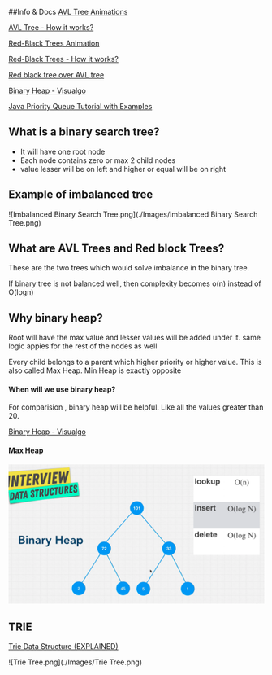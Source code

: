 ##Info & Docs
[AVL Tree Animations](https://www.cs.usfca.edu/~galles/visualization/AVLtree.html)

[AVL Tree - How it works?](https://medium.com/basecs/the-little-avl-tree-that-could-86a3cae410c7)

[Red-Black Trees Animation](https://www.cs.usfca.edu/~galles/visualization/RedBlack.html)

[Red-Black Trees - How it works?](https://medium.com/basecs/painting-nodes-black-with-red-black-trees-60eacb2be9a5)

[Red black tree over AVL tree](https://stackoverflow.com/questions/13852870/red-black-tree-over-avl-tree)

[Binary Heap - Visualgo](https://visualgo.net/en/heap?slide=1)

[Java Priority Queue Tutorial with Examples](https://www.callicoder.com/java-priority-queue/)

## What is a binary search tree?
- It will have one root node
- Each node contains zero or max 2 child nodes
- value lesser will be on left and higher or equal will be on right

## Example of imbalanced tree
![Imbalanced Binary Search Tree.png](./Images/Imbalanced Binary Search Tree.png)

## What are AVL Trees and Red block Trees?
These are the two trees which would solve imbalance in the binary tree.

If binary tree is not balanced well, then complexity becomes o(n) instead of O(logn)


## Why binary heap?
Root will have the max value and lesser values will be added under it. same logic appies for the rest of the nodes as well

Every child belongs to a parent which higher priority or higher value. This is also called Max Heap. Min Heap is exactly opposite

####  When will we use binary heap?
For comparision , binary heap will be helpful. Like all the values greater than 20.

[Binary Heap - Visualgo](https://visualgo.net/en/heap?slide=1)

#### Max Heap
![Binary Heap](./Images/Binary%20Heap.png)

## TRIE
[Trie Data Structure (EXPLAINED)](https://www.youtube.com/watch?v=-urNrIAQnNo)

![Trie Tree.png](./Images/Trie Tree.png)